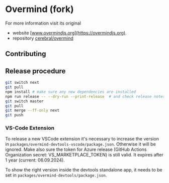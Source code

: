 # Overmind (fork)

For more information visit its original
- website [www.overmindjs.org](https://overmindjs.org).
- repository [cerebral/overmind](https://github.com/cerebral/overmind)

## Contributing

<!-- List all packages and state how to develop and test them */ -->

## Release procedure

```sh
git switch next
git pull
npm install # make sure any new dependencies are installed
npm run release -- --dry-run --print-release  # and check release notes
git switch master
git pull
git merge --ff-only next
git push
```

### VS-Code Extension

To release a new VSCode extension it's necessary to increase the version
in `packages/overmind-devtools-vscode/package.json`.
Otherwise it will be ignored.
Make also sure the token for Azure release (GitHub Actions Organization
secret: VS_MARKETPLACE_TOKEN) is still valid.
It expires after 1 year (current: 06.09.2024).

To show the right version inside the devtools standalone app,
it needs to be set in `packages/overmind-devtools/package.json`.
